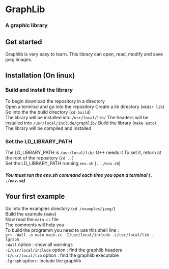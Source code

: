 # GraphLib
### A graphic library

## Get started
Graphlib is very easy to learn. This library can open, read, modify and save jpeg images.

## Installation (On linux)
### Build and install the library
To begin download the repository in a directory  
Open a terminal and go into the repository
Create a lib directory (`mkdir lib`)  
Go into the the build directory (`cd build`)  
The library will be installed into `/usr/local/lib/`
The headers will be installed into `/usr/local/include/graphlib/`
Build the library (`make auto`)  
The library will be compiled and installed  

### Set the LD_LIBRARY_PATH
The LD_LIBRARY_PATH is `/usr/local/lib/`
G++ needs it
To set it, return at the root of the repository (`cd ..`)  
Set the LD_LIBRARY_PATH running `env.sh` (`. ./env.sh`)  
##### You must run the env.sh command each time you open a terminal (`. ./env.sh`)

## Your first example
Go into the examples directory (`cd /examples/jpeg/`)  
Build the example (`make`)  
Now read the `main.cc` file  
The comments will help you  
To build the programm you need to use this shell line :  
`g++ -Wall -o main main.cc -I/usr/local/include -L/usr/local/lib -lgraph`  
`-Wall` option : show all warnings  
`-I/usr/local/include` option : find the graphlib headers  
`-L/usr/local/lib` option : find the graphlib executable  
`-lgraph` option : include the graphlib
